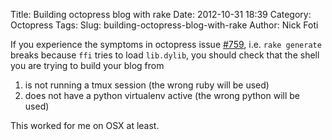 Title: Building octopress blog with rake
Date: 2012-10-31 18:39
Category: Octopress
Tags:
Slug: building-octopress-blog-with-rake
Author: Nick Foti


If you experience the symptoms in octopress issue
[#759](https://github.com/imathis/octopress/issues/759), i.e. ```rake
generate``` breaks because ```ffi``` tries to load ```lib.dylib```, you 
should check that the shell you are trying to build your blog from 

1. is not running a tmux session (the wrong ruby will be used)
2. does not have a python virtualenv active (the wrong python will be used)

This worked for me on OSX at least.
